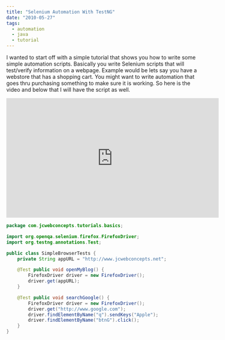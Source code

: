 ```yaml
---
title: "Selenium Automation With TestNG"
date: "2010-05-27"
tags:
  - automation
  - java
  - tutorial
---
```


I wanted to start off with a simple tutorial that shows you how to write some simple automation scripts. Basically you write Selenium scripts that will test/verify information on a webpage. Example would be lets say you have a webstore that has a shopping cart. You might want to write automation that goes thru purchasing something to make sure it is working. So here is the video and below that I will have the script as well.

<iframe width="560" height="315" src="https://www.youtube.com/embed/00dwMzEsUKE" frameborder="0" allow="accelerometer; autoplay; encrypted-media; gyroscope; picture-in-picture" allowfullscreen></iframe>

```java
package com.jcwebconcepts.tutorials.basics;

import org.openqa.selenium.firefox.FirefoxDriver;
import org.testng.annotations.Test;

public class SimpleBrowserTests {
    private String appURL = "http://www.jcwebconcepts.net";

    @Test public void openMyBlog() {
        FirefoxDriver driver = new FirefoxDriver();
        driver.get(appURL);
    }

    @Test public void searchGoogle() {
        FirefoxDriver driver = new FirefoxDriver();
        driver.get("http://www.google.com");
        driver.findElementByName("q").sendKeys("Apple");
        driver.findElementByName("btnG").click();
    }
}
```
